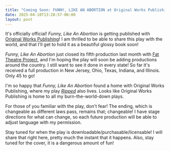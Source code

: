 ```yaml
---
title: "Coming Soon: FUNNY, LIKE AN ABORTION at Original Works Publishing"
date: 2025-04-18T13:28:57-06:00
layout: post
---
```


It's officially official! *Funny, Like An Abortion* is getting published with [Original Works Publishing](https://www.originalworksonline.com/)! I am thrilled to be able to share this play with the world, and that I'll get to hold it as a beautiful glossy book soon!

*Funny, Like An Abortion* just closed its fifth production last month with [Fat Theatre Project](https://fattheatreproject.com/), and I'm hoping the play will soon be adding productions around the country. I still want to see it done in every state! So far it's received a full production in New Jersey, Ohio, Texas, Indiana, and Illinois. Only 45 to go!

I'm so happy that *Funny, Like An Abortion* found a home with Original Works Publishing, where my play [*Ripped*](https://www.originalworksonline.com/ripped) also lives. Looks like Original Works Publishing is home to all my burn-the-world-down plays.

For those of you familiar with the play, don't fear! The ending, which is changeable as different laws pass, remains that; changeable! I have stage directions for what can change, so each future production will be able to adjust language with my permission.

Stay tuned for when the play is downloadable/purchasable/licensable! I will share that right here, pretty much the instant that it happens. Also, stay tuned for the cover, it is a dangerous amount of fun!
